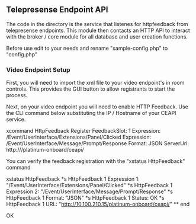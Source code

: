 ## Telepresense Endpoint API

The code in the directory is the service that listenes for httpfeedback from telepresense endpoints.
This module then contacts an HTTP API to interact with the broker / core module for all database and 
user creation functions. 

Before use edit to your needs and rename "sample-config.php" to "config.php"

### Video Endpoint Setup

First, you will need to import the xml file to your video endpoint's in room controls.  This 
provides the GUI button to allow registrants to start the process.  


Next, on your video endpoint you will need to enable HTTP Feedback.  Use the CLI command below 
substituting the IP / Hostname of your CEAPI service.

xcommand HttpFeedback Register FeedbackSlot: 1 
Expression: /Event/UserInterface/Extensions/Panel/Clicked 
Expression: /Event/UserInterface/Message/Prompt/Response 
Format: JSON 
ServerUrl: http://<ip address>/platinum-onboard/ceapi/


You can verify the feedback registration with the "xstatus HttpFeedback" command


xstatus HttpFeedback
*s HttpFeedback 1 Expression 1: "/Event/UserInterface/Extensions/Panel/Clicked"
*s HttpFeedback 1 Expression 2: "/Event/UserInterface/Message/Prompt/Response"
*s HttpFeedback 1 Format: "JSON"
*s HttpFeedback 1 Status: OK
*s HttpFeedback 1 URL: "http://10.100.210.15/platinum-onboard/ceapi/"
** end

OK



 
